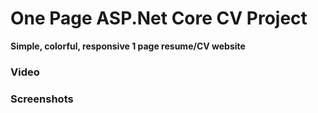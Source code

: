 # One Page ASP.Net Core CV Project

<b>Simple, colorful, responsive 1 page resume/CV website</b>

### Video


### Screenshots
